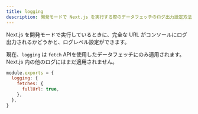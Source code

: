 ```yaml
---
title: logging
description: 開発モードで Next.js を実行する際のデータフェッチのログ出力設定方法
---
```


Next.js を開発モードで実行しているときに、完全な URL がコンソールにログ出力されるかどうかと、ログレベル設定ができます。

現在、`logging` は `fetch` APIを使用したデータフェッチにのみ適用されます。 Next.js 内の他のログにはまだ適用されません。

```js title="next.config.js"
module.exports = {
  logging: {
    fetches: {
      fullUrl: true,
    },
  },
}
```